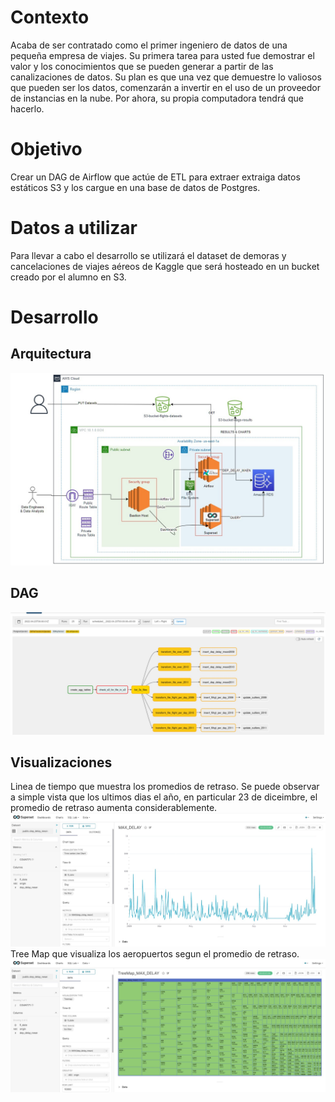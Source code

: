 # Contexto

Acaba de ser contratado como el primer ingeniero de datos de una pequeña empresa de viajes. Su primera tarea para usted fue demostrar el valor y los conocimientos que se
pueden generar a partir de las canalizaciones de datos. Su plan es que una vez que demuestre lo valiosos que pueden ser los datos, comenzarán a invertir en el uso de un proveedor de instancias en la nube. Por ahora, su propia computadora tendrá que hacerlo.

# Objetivo
Crear un DAG de Airflow que actúe de ETL para extraer extraiga datos estáticos S3 y los cargue en una base de datos de Postgres.

# Datos a utilizar
Para llevar a cabo el desarrollo se utilizará el dataset de demoras y cancelaciones de viajes aéreos de Kaggle que será hosteado en un bucket creado por el alumno
en S3.


# Desarrollo

## Arquitectura 

![Arquitectura](images/arquitectura.jpg)

## DAG 
![DAG](images/DAG_1.jpg)


## Visualizaciones
Linea de tiempo que muestra los promedios de retraso. Se puede observar a simple vista que los ultimos dias el año, en particular 23 de diceimbre, el promedio de retraso aumenta considerablemente.   
![DAG](images/SupersetTimeLine.jpg)
Tree Map que visualiza los aeropuertos segun el promedio de retraso.
![DAG](images/supersetTreeMap.jpg)
